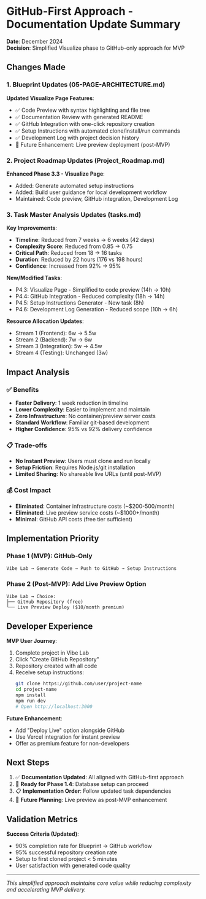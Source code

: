 # GitHub-First Approach - Documentation Update Summary

**Date**: December 2024  
**Decision**: Simplified Visualize phase to GitHub-only approach for MVP

## Changes Made

### 1. Blueprint Updates (05-PAGE-ARCHITECTURE.md)

**Updated Visualize Page Features**:
- ✅ Code Preview with syntax highlighting and file tree
- ✅ Documentation Review with generated README
- ✅ GitHub Integration with one-click repository creation
- ✅ Setup Instructions with automated clone/install/run commands
- ✅ Development Log with project decision history
- 🚀 Future Enhancement: Live preview deployment (post-MVP)

### 2. Project Roadmap Updates (Project_Roadmap.md)

**Enhanced Phase 3.3 - Visualize Page**:
- Added: Generate automated setup instructions
- Added: Build user guidance for local development workflow
- Maintained: Code preview, GitHub integration, Development Log

### 3. Task Master Analysis Updates (tasks.md)

**Key Improvements**:
- **Timeline**: Reduced from 7 weeks → 6 weeks (42 days)
- **Complexity Score**: Reduced from 0.85 → 0.75 
- **Critical Path**: Reduced from 18 → 16 tasks
- **Duration**: Reduced by 22 hours (176 vs 198 hours)
- **Confidence**: Increased from 92% → 95%

**New/Modified Tasks**:
- P4.3: Visualize Page - Simplified to code preview (14h → 10h)
- P4.4: GitHub Integration - Reduced complexity (18h → 14h)  
- P4.5: Setup Instructions Generator - New task (8h)
- P4.6: Development Log Generation - Reduced scope (10h → 6h)

**Resource Allocation Updates**:
- Stream 1 (Frontend): 6w → 5.5w
- Stream 2 (Backend): 7w → 6w  
- Stream 3 (Integration): 5w → 4.5w
- Stream 4 (Testing): Unchanged (3w)

## Impact Analysis

### ✅ **Benefits**
- **Faster Delivery**: 1 week reduction in timeline
- **Lower Complexity**: Easier to implement and maintain
- **Zero Infrastructure**: No container/preview server costs
- **Standard Workflow**: Familiar git-based development
- **Higher Confidence**: 95% vs 92% delivery confidence

### 📋 **Trade-offs**
- **No Instant Preview**: Users must clone and run locally
- **Setup Friction**: Requires Node.js/git installation
- **Limited Sharing**: No shareable live URLs (until post-MVP)

### 💰 **Cost Impact**
- **Eliminated**: Container infrastructure costs (~$200-500/month)
- **Eliminated**: Live preview service costs (~$1000+/month)
- **Minimal**: GitHub API costs (free tier sufficient)

## Implementation Priority

### Phase 1 (MVP): GitHub-Only
```
Vibe Lab → Generate Code → Push to GitHub → Setup Instructions
```

### Phase 2 (Post-MVP): Add Live Preview Option
```
Vibe Lab → Choice:
├── GitHub Repository (free)
└── Live Preview Deploy ($10/month premium)
```

## Developer Experience

**MVP User Journey**:
1. Complete project in Vibe Lab
2. Click "Create GitHub Repository" 
3. Repository created with all code
4. Receive setup instructions:
   ```bash
   git clone https://github.com/user/project-name
   cd project-name
   npm install
   npm run dev
   # Open http://localhost:3000
   ```

**Future Enhancement**:
- Add "Deploy Live" option alongside GitHub
- Use Vercel integration for instant preview
- Offer as premium feature for non-developers

## Next Steps

1. ✅ **Documentation Updated**: All aligned with GitHub-first approach
2. 🔄 **Ready for Phase 1.4**: Database setup can proceed
3. 📋 **Implementation Order**: Follow updated task dependencies
4. 🚀 **Future Planning**: Live preview as post-MVP enhancement

## Validation Metrics

**Success Criteria (Updated)**:
- 90% completion rate for Blueprint → GitHub workflow
- 95% successful repository creation rate  
- Setup to first cloned project < 5 minutes
- User satisfaction with generated code quality

---

*This simplified approach maintains core value while reducing complexity and accelerating MVP delivery.*